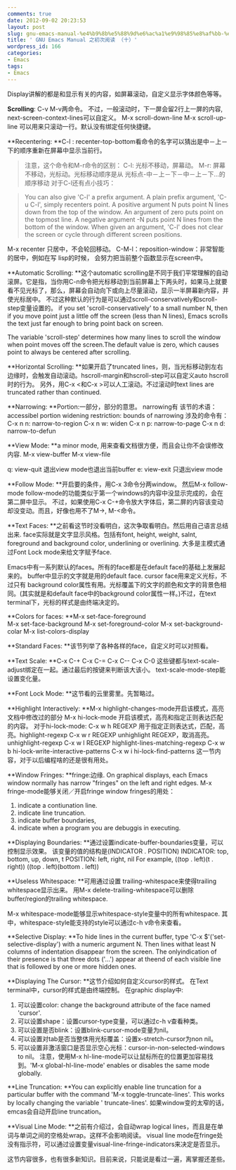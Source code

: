```yaml
---
comments: true
date: 2012-09-02 20:23:53
layout: post
slug: gnu-emacs-manual-%e4%b9%8b%e5%88%9d%e6%ac%a1%e9%98%85%e8%af%bb-%ef%bc%88%e5%8d%81%ef%bc%89
title: ' GNU Emacs Manual 之初次阅读 （十）'
wordpress_id: 166
categories:
- Emacs
tags:
- Emacs
---
```


Display讲解的都是和显示有关的内容，如屏幕滚动，自定义显示字体颜色等等。

**Scrolling**:
C-v M-v两命令。
不过，一般滚动时，下一屏会留2行上一屏的内容, next-screen-context-lines可以自定义。
M-x scroll-down-line
M-x scroll-up-line
可以用来只滚动一行。默认没有绑定任何快捷键。

**Recentering:
**C-l : recenter-top-bottom看命令的名字可以猜出是中－上－下的顺序重新在屏幕中显示当前行。
>注意，这个命令和M-r命令的区别：
>C-l: 光标不移动，屏幕动。
>M-r: 屏幕不移动，光标动。光标移动顺序是从 光标点-中－上－下－中－上－下...的顺序移动
对于C-l还有点小技巧：



> You can also give 'C-l' a prefix argument.  A plain prefix argument,
'C-u C-l', simply recenters point.  A positive argument N puts point N
lines down from the top of the window.  An argument of zero puts point
on the topmost line.  A negative argument -N puts point N lines from
the bottom of the window.  When given an argument, 'C-l' does not clear
the screen or cycle through different screen positions.






M-x recenter 只居中，不会轮回移动。
C-M-l：reposition-window：非常智能的居中，例如在写 lisp的时候， 会努力把当前整个函数显示在screen中。

**Automatic Scrolling:
**这个automatic scrolling是不同于我们平常理解的自动滚屏。它是指，当你用C-n命令把光标移动到当前屏幕上下两头时，如果马上就要看不见光标了，那么，屏幕会自动向下或向上尽量滚动，显示一半屏幕新内容，并使光标居中。
不过这种默认的行为是可以通过scroll-conservatively和scroll-step变量设置的。
if you set 'scroll-conservatively' to a small number N, then if you move point just a little off the screen (less than N lines), Emacs scrolls the text just far enough to bring point back on screen.

The variable 'scroll-step' determines how many lines to scroll the window when point moves off the screen.The default value is zero, which causes point to always be centered after scrolling.

**Horizontal Scrolling:
**如果开启了truncated lines，则，当光标移动到左右边缘时，会触发自动滚动。hscroll-margin和hscroll-step可以自定义auto hscroll时的行为。
另外，用C-x <和C-x >可以人工滚动。不过滚动时text lines are truncated rather than continued.

**Narrowing:
**Portion:一部分，部分的意思。
narrowing有
该节的术语：
accessibel portion
widening
restriction: bounds of narrowing
涉及的命令有：
C-x n n: narrow-to-region
C-x n w: widen
C-x n p: narrow-to-page
C-x n d: narrow-to-defun

**View Mode:
**a minor mode, 用来查看文档很方便，而且会让你不会误修改内容.
M-x view-buffer
M-x view-file

q: view-quit 退出view mode也退出当前buffer
e: view-exit 只退出view mode

**Follow Mode:
**开启要的条件，用C-x 3命令分两window。
然后M-x follow-mode
follow-mode的功能类似于第一个windows的内容中没显示完成的，会在第二屏中显示。
不过，如果使用C-x C-+命令放大字体后，第二屏的内容该变动却没变动。而且，好像也用不了M->, M-<命令。

**Text Faces:
**之前看这节时没看明白，这次争取看明白。然后用自己语言总结出来.
face实际就是文字显示风格。包括有font, height, weight, salnt, foreground and background color, underlining or overlining.
大多是主模式通过Font Lock mode来给文字赋予face.

Emacs中有一系列默认的faces。所有的face都是在default face的基础上发展起来的。
buffer中显示的文字就是用的default face.
cursor face用来定义光标，不过只有 background color属性有用。光标覆盖下的文字的颜色和文字的背景色相同。(其实就是和default face中的background color属性一样。)不过，在text terminal下，光标的样式是由终端决定的。

**Colors for faces:
**M-x set-face-foreground	
M-x set-face-background
M-x set-foreground-color
M-x set-background-colar
M-x list-colors-display

**Standard Faces:
**该节列举了各种各样的face，自定义时可以对照看。

**Text Scale:
**C-x C-+
C-x C-=
C-x C--
C-x C-0
这些键都与text-scale-adjust绑定在一起。通过最后的按键来判断该大该小。
text-scale-mode-step能设置变化量。

**Font Lock Mode:
**这节看的云里雾里。先暂略过。

**Highlight Interactively:
**M-x highlight-changes-mode开启该模式，高亮文档中修改过的部分
M-x hi-lock-mode 开启该模式，高亮和指定正则表达匹配的内容。
对于hi-lock-mode:
C-x w h REGEXP 用于指定正则表达式，匹配，高亮。highlight-regexp
C-x w r REGEXP unhighlight REGEXP，取消高亮。unhighlight-regexp
C-x w l REGEXP highlight-lines-matching-regexp
C-x w b hi-lock-write-interactive-patterns
C-x w i hi-lock-find-patterns
这一节内容，对于以后编程啥的还是很有用处。

**Window Fringes:
**fringe:边缘.
On graphical displays, each Emacs window normally has narrow "fringes" on the left and right edges.
M-x fringe-mode能够关闭／开启fringe
window fringes的用处：
1. indicate a contiunation line.
2. indicate line truncation.
3. indicate buffer boundaries,
4. indicate when a program you are debuggis in executing.

**Displaying Boundaries:
**通过设置indicate-buffer-boundaries变量，可以控制显示效果。
该变量的值的结构是(INDICATOR . POSITION)
INDICATOR: top, bottom, up, down, t
POSITION: left, right, nil
For example, ((top . left)(t . right)) ((top . left)(bottom . left))

**Useless Whitespace:
**可用通过设置 trailing-whitespace来使得trailing whitespace显示出来。
用M-x delete-trailing-whitespace可以删除buffer/region的trailing whitespace.

M-x whitespace-mode能够显示whitespace-style变量中的所有whitespace.
其中，whitespace-style能支持的style可以通过c-h v命令来查看。

**Selective Display:
**To hide lines in the current buffer, type 'C-x $'('set-selective-display') with a numeric argument N.  Then lines withat least N columns of indentation disappear from the screen.  The onlyindication of their presence is that three dots ('...') appear at theend of each visible line that is followed by one or more hidden ones.


**Displaying The Cursor:
**这节介绍如何自定义cursor的样式。
在Text terminal中，cursor的样式是由终端控制。
在graphic display中:
1. 可以设置color: change the background attribute of the face named 'cursor'.
2. 可以设置shape：设置cursor-type变量，可以通过c-h v查看种类。
3. 可以设置是否blink：设置blink-cursor-mode变量为nil。
4. 可以设置对tab是否当整体用光标覆盖：设置x-stretch-cursor为non nil。
5. 可以设置非激活窗口是否显示空心光标：cursor-in-non-selected-windows to nil。
注意，使用M-x hl-line-mode可以让鼠标所在的位置更加容易找到。'M-x global-hl-line-mode' enables or disables the same mode globally.

**Line Truncation:
**You can explicitly enable line truncation for a particular buffer with the command 'M-x toggle-truncate-lines'.  This works by locally changing the variable '
truncate-lines'.
如果window变的太窄的话，emcas会自动开启line truncation。

**Visual Line Mode:
**之前有介绍过，会自动wrap logical lines，而且是在单词与单词之间的空格处wrap。这样不会影响阅读。
visual line mode在fringe处没有指示符，可以通过设置变量visual-line-fringe-indicators来决定是否显示。

这节内容很多，也有很多新知识。目前来说，只能说是看过一遍，离掌握还差些。


